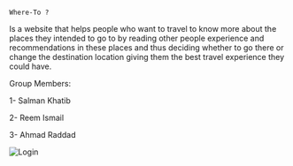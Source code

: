                                                                                         Where-To ?

Is a website that helps people who want to travel to know more about the places they intended to go to by reading other people experience and recommendations in these places and thus deciding whether to go there or change the destination location giving them the best travel experience they could have.

Group Members:

1- Salman Khatib

2- Reem Ismail

3- Ahmad Raddad




![Login](https://user-images.githubusercontent.com/81506640/129461355-93e89b99-a7fe-49d6-94f0-6408eacde876.PNG)

